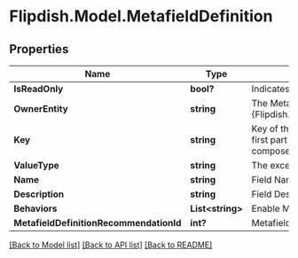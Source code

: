 # Flipdish.Model.MetafieldDefinition
## Properties

Name | Type | Description | Notes
------------ | ------------- | ------------- | -------------
**IsReadOnly** | **bool?** | Indicates if a definition can be edited or not | [optional] 
**OwnerEntity** | **string** | The Metafield will extend the specified {Flipdish.Metafields.PublicModels.V1.MetafieldDefinitionBase.OwnerEntity} | [optional] 
**Key** | **string** | Key of the metafield.  The key must have two parts, separated by a dot. The first part acts as a category, for organizational purposes.  The parts can be composed of lowercase letters, numbers, hyphen and underscore | 
**ValueType** | **string** | The excepted type for the Value field | [optional] 
**Name** | **string** | Field Name | 
**Description** | **string** | Field Description | [optional] 
**Behaviors** | **List&lt;string&gt;** | Enable Metafield Behaviors | [optional] 
**MetafieldDefinitionRecommendationId** | **int?** | Metafield Recommendation Id | [optional] 

[[Back to Model list]](../README.md#documentation-for-models) [[Back to API list]](../README.md#documentation-for-api-endpoints) [[Back to README]](../README.md)

